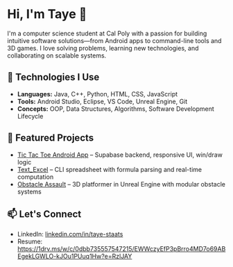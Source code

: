 # Hi, I'm Taye 👋

I'm a computer science student at Cal Poly with a passion for building intuitive software solutions—from Android apps to command-line tools and 3D games. I love solving problems, learning new technologies, and collaborating on scalable systems.

## 🔧 Technologies I Use
- **Languages:** Java, C++, Python, HTML, CSS, JavaScript
- **Tools:** Android Studio, Eclipse, VS Code, Unreal Engine, Git
- **Concepts:** OOP, Data Structures, Algorithms, Software Development Lifecycle

## 📂 Featured Projects
- [Tic Tac Toe Android App](https://github.com/Taye-Staats/TicTacToe) – Supabase backend, responsive UI, win/draw logic
- [Text_Excel](https://github.com/Taye-Staats/Text_Excel) – CLI spreadsheet with formula parsing and real-time computation
- [Obstacle Assault](https://github.com/Taye-Staats/Obstacle-Assault) – 3D platformer in Unreal Engine with modular obstacle systems

## 📫 Let's Connect
- LinkedIn: [linkedin.com/in/taye-staats](https://linkedin.com/in/taye-staats)
- Resume: https://1drv.ms/w/c/0dbb735557547215/EWWczyEfP3pBrro4MD7o69ABEgekLGWLO-kJOu1PUuq1Hw?e=RzlJAY 
